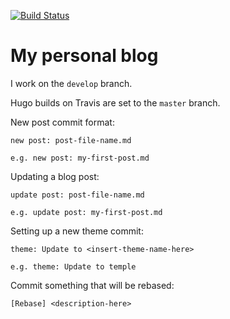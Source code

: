 [![Build Status](https://travis-ci.org/f4ww4z/f4ww4z.github.io.svg?branch=develop)](https://travis-ci.org/f4ww4z/f4ww4z.github.io)

# My personal blog

I work on the `develop` branch.

Hugo builds on Travis are set to the `master` branch.

New post commit format:

```
new post: post-file-name.md

e.g. new post: my-first-post.md
```

Updating a blog post:

```
update post: post-file-name.md

e.g. update post: my-first-post.md
```

Setting up a new theme commit:

```
theme: Update to <insert-theme-name-here>

e.g. theme: Update to temple
```

Commit something that will be rebased:

```
[Rebase] <description-here>
```
